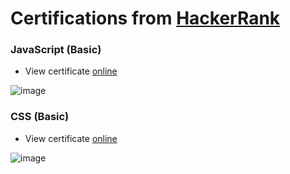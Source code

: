 # Certifications from [HackerRank](https://www.hackerrank.com/)

### JavaScript (Basic)

- View certificate [online](https://www.hackerrank.com/certificates/1ea376012061)

![image](https://github.com/user-attachments/assets/be8b6d42-b407-4361-b57b-b49bdfb0d60e)

### CSS (Basic)

- View certificate [online](https://www.hackerrank.com/certificates/b8ddaf97fee6)

![image](https://github.com/user-attachments/assets/eb2b88af-ab97-4007-a003-16c2f6b73b51)
